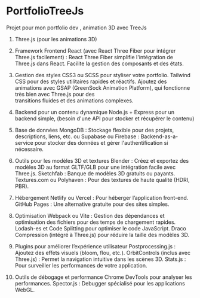 # PortfolioTreeJs
Projet pour mon portfolio dev , animation 3D avec TreeJs

1. Three.js (pour les animations 3D)

2. Framework Frontend React (avec React Three Fiber pour intégrer Three.js facilement) :
  React Three Fiber simplifie l'intégration de Three.js dans React.
  Facilite la gestion des composants et des états.

3. Gestion des styles CSS3 ou SCSS pour styliser votre portfolio.
    Tailwind CSS pour des styles utilitaires rapides et réactifs.
    Ajoutez des animations avec GSAP (GreenSock Animation Platform), qui fonctionne très bien avec Three.js pour des       
    transitions fluides et des animations complexes.

4. Backend pour un contenu dynamique
    Node.js + Express pour un backend simple, (besoin d'une API pour stocker et récupérer le contenu)

5. Base de données
    MongoDB : Stockage flexible pour des projets, descriptions, liens, etc.
     ou
    Supabase ou Firebase : Backend-as-a-service pour stocker des données et gérer l'authentification si nécessaire.

6. Outils pour les modèles 3D et textures
    Blender : Créez et exportez des modèles 3D au format GLTF/GLB pour une intégration facile avec Three.js.
    Sketchfab : Banque de modèles 3D gratuits ou payants.
    Textures.com ou Polyhaven : Pour des textures de haute qualité (HDRI, PBR).

7. Hébergement
    Netlify ou Vercel : Pour héberger l’application front-end.
    GitHub Pages : Une alternative gratuite pour des sites simples.

8. Optimisation
    Webpack ou Vite : Gestion des dépendances et optimisation des fichiers pour des temps de chargement rapides.
    Lodash-es et Code Splitting pour optimiser le code JavaScript.
    Draco Compression (intégré à Three.js) pour réduire la taille des modèles 3D.

9. Plugins pour améliorer l’expérience utilisateur
    Postprocessing.js : Ajoutez des effets visuels (bloom, flou, etc.).
    OrbitControls (inclus avec Three.js) : Permet la navigation intuitive dans les scènes 3D.
    Stats.js : Pour surveiller les performances de votre application.

10. Outils de débogage et performance
    Chrome DevTools pour analyser les performances.
    Spector.js : Debugger spécialisé pour les applications WebGL.
